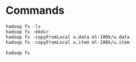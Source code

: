 # Commands

```shell
hadoop fs -ls
hadoop fs -mkdir
hadoop fs -copyFromLocal u.data ml-100k/u.data
hadoop fs -copyFromLocal u.item ml-100k/u.item

hadoop fs
```

